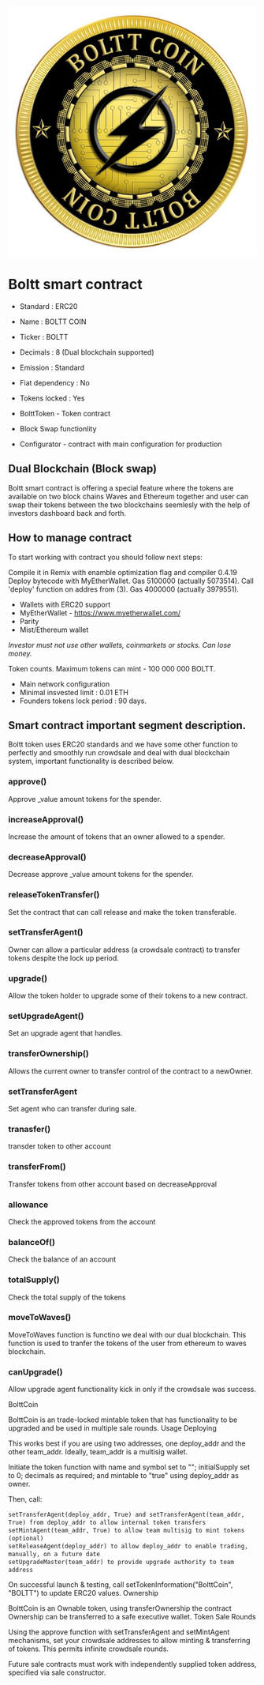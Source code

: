 <p align="center"><img src="boltt.jpeg"></p>


# Boltt smart contract
* Standard : ERC20
* Name : BOLTT COIN
* Ticker : BOLTT
* Decimals : 8 (Dual blockchain supported)
* Emission : Standard
* Fiat dependency : No
* Tokens locked : Yes

* BolttToken - Token contract
* Block Swap functionlity
* Configurator - contract with main configuration for production

## Dual Blockchain (Block swap)
Boltt smart contract is offering a special feature where the tokens are available on two block chains Waves and Ethereum together and user can swap their tokens between the two blockchains seemlesly with the help of investors dashboard back and forth.

## How to manage contract
To start working with contract you should follow next steps:

Compile it in Remix with enamble optimization flag and compiler 0.4.19
Deploy bytecode with MyEtherWallet. Gas 5100000 (actually 5073514).
Call 'deploy' function on addres from (3). Gas 4000000 (actually 3979551).


* Wallets with ERC20 support
* MyEtherWallet - https://www.myetherwallet.com/
* Parity
* Mist/Ethereum wallet

*Investor must not use other wallets, coinmarkets or stocks. Can lose money.*

Token counts.
Maximum tokens can mint - 100 000 000 BOLTT.

* Main network configuration
* Minimal insvested limit : 0.01 ETH
* Founders tokens lock period : 90 days.

## Smart contract important segment description.
Boltt token uses ERC20 standards and we have some other function to perfectly and smoothly run crowdsale and deal with dual blockchain system, important functionality is described below.

### approve()
Approve _value amount tokens for the spender.

### increaseApproval()
Increase the amount of tokens that an owner allowed to a spender.


### decreaseApproval()
Decrease approve _value amount tokens for the spender.

### releaseTokenTransfer()
Set the contract that can call release and make the token transferable.

### setTransferAgent()
Owner can allow a particular address (a crowdsale contract) to transfer tokens despite the lock up period.

### upgrade()
Allow the token holder to upgrade some of their tokens to a new contract.

### setUpgradeAgent()
Set an upgrade agent that handles.

### transferOwnership()
Allows the current owner to transfer control of the contract to a newOwner.

### setTransferAgent
Set agent who can transfer during sale.

### tranasfer()
transder token to other account

### transferFrom()
Transfer tokens from other account based on decreaseApproval

### allowance
Check the approved tokens from the account

### balanceOf()
Check the balance of an account

### totalSupply()
Check the total supply of the tokens

### moveToWaves()
MoveToWaves function is functino we deal with our dual blockchain. This function is used to tranfer the tokens of the user from ethereum to waves blockchain.

### canUpgrade()
Allow upgrade agent functionality kick in only if the crowdsale was success.




BolttCoin

BolttCoin is an trade-locked mintable token that has functionality to be upgraded and be used in multiple sale rounds.
Usage
Deploying

This works best if you are using two addresses, one deploy_addr and the other team_addr. Ideally, team_addr is a multisig wallet.

Initiate the token function with name and symbol set to ""; initialSupply set to 0; decimals as required; and mintable to "true" using deploy_addr as owner.

Then, call:

    setTransferAgent(deploy_addr, True) and setTransferAgent(team_addr, True) from deploy_addr to allow internal token transfers
    setMintAgent(team_addr, True) to allow team multisig to mint tokens (optional)
    setReleaseAgent(deploy_addr) to allow deploy_addr to enable trading, manually, on a future date
    setUpgradeMaster(team_addr) to provide upgrade authority to team address

On successful launch & testing, call setTokenInformation("BolttCoin", "BOLTT") to update ERC20 values.
Ownership

BolttCoin is an Ownable token, using transferOwnership the contract Ownership can be transferred to a safe executive wallet.
Token Sale Rounds

Using the approve function with setTransferAgent and setMintAgent mechanisms, set your crowdsale addresses to allow minting & transferring of tokens. This permits infinite crowdsale rounds.

Future sale contracts must work with independently supplied token address, specified via sale constructor.
